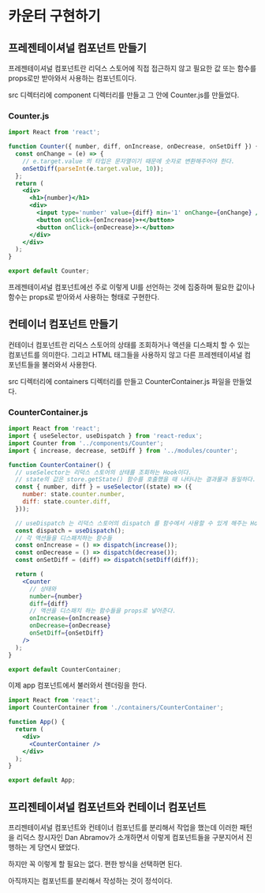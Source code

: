 # 카운터 구현하기

## 프레젠테이셔널 컴포넌트 만들기

프레젠테이셔널 컴포넌트란 리덕스 스토어에 직접 접근하지 않고 필요한 값 또는 함수를 props로만 받아와서 사용하는 컴포넌트이다.

src 디렉터리에 component 디렉터리를 만들고 그 안에 Counter.js를 만들었다.

### Counter.js

```jsx
import React from 'react';

function Counter({ number, diff, onIncrease, onDecrease, onSetDiff }) {
  const onChange = (e) => {
    // e.target.value 의 타입은 문자열이기 때문에 숫자로 변환해주어야 한다.
    onSetDiff(parseInt(e.target.value, 10));
  };
  return (
    <div>
      <h1>{number}</h1>
      <div>
        <input type='number' value={diff} min='1' onChange={onChange} />
        <button onClick={onIncrease}>+</button>
        <button onClick={onDecrease}>-</button>
      </div>
    </div>
  );
}

export default Counter;
```

프레젠테이셔널 컴포넌트에선 주로 이렇게 UI를 선언하는 것에 집중하며 필요한 값이나 함수는 props로 받아와서 사용하는 형태로 구현한다.

## 컨테이너 컴포넌트 만들기

컨테이너 컴포넌트란 리덕스 스토어의 상태를 조회하거나 액션을 디스패치 할 수 있는 컴포넌트를 의미한다. 그리고 HTML 태그들을 사용하지 않고 다른 프레젠테이셔널 컴포넌트들을 불러와서 사용한다.

src 디렉터리에 containers 디렉터리를 만들고 CounterContainer.js 파일을 만들었다.

### CounterContainer.js

```jsx
import React from 'react';
import { useSelector, useDispatch } from 'react-redux';
import Counter from '../components/Counter';
import { increase, decrease, setDiff } from '../modules/counter';

function CounterContainer() {
  // useSelector는 리덕스 스토어의 상태를 조회하는 Hook이다.
  // state의 값은 store.getState() 함수를 호출했을 때 나타나는 결과물과 동일하다.
  const { number, diff } = useSelector((state) => ({
    number: state.counter.number,
    diff: state.counter.diff,
  }));

  // useDispatch 는 리덕스 스토어의 dispatch 를 함수에서 사용할 수 있게 해주는 Hook이다.
  const dispatch = useDispatch();
  // 각 액션들을 디스패치하는 함수들
  const onIncrease = () => dispatch(increase());
  const onDecrease = () => dispatch(decrease());
  const onSetDiff = (diff) => dispatch(setDiff(diff));

  return (
    <Counter
      // 상태와
      number={number}
      diff={diff}
      // 액션을 디스패치 하는 함수들을 props로 넣어준다.
      onIncrease={onIncrease}
      onDecrease={onDecrease}
      onSetDiff={onSetDiff}
    />
  );
}

export default CounterContainer;
```

이제 app 컴포넌트에서 불러와서 렌더링을 한다.

```jsx
import React from 'react';
import CounterContainer from './containers/CounterContainer';

function App() {
  return (
    <div>
      <CounterContainer />
    </div>
  );
}

export default App;
```

## 프리젠테이셔널 컴포넌트와 컨테이너 컴포넌트

프리젠테이셔널 컴포넌트와 컨테이너 컴포넌트를 분리해서 작업을 했는데 이러한 패턴을 리덕스 창시자인 Dan Abramov가 소개하면서 이렇게 컴포넌트들을 구분지어서 진행하는 게 당연시 됐었다.

하지만 꼭 이렇게 할 필요는 없다. 편한 방식을 선택하면 된다.

아직까지는 컴포넌트를 분리해서 작성하는 것이 정석이다.
